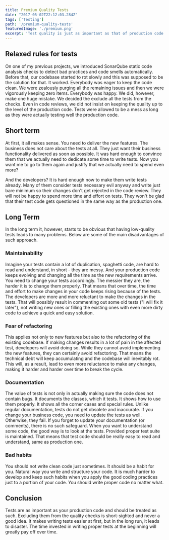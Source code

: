 ```yaml
---
title: Premium Quality Tests
date: "2017-05-02T22:12:03.284Z"
tags: ['Testing']
path: '/premium-quality-tests'
featuredImage: './premium.png'
excerpt: 'Test quality is just as important as that of production code. Tests should not be excluded from quality checks and the same quality rules should be applied.'
---
```


<PostHeader frontmatter={props.data.mdx.frontmatter} />

Relaxed rules for tests
-----------------------

On one of my previous projects, we introduced SonarQube static code analysis checks to detect bad practices and code smells automatically. Before that, our codebase started to rot slowly and this was supposed to be the solution for that. It worked. Everybody was eager to keep the code clean. We were zealously purging all the remaining issues and then we were vigorously keeping zero items. Everybody was happy. We did, however, make one huge mistake. We decided the exclude all the tests from the checks. Even in code reviews, we did not insist on keeping the quality up to the level of the production code. Tests were allowed to be a mess as long as they were actually testing well the production code.

Short term
----------

At first, it all makes sense. You need to deliver the new features. The business does not care about the tests at all. They just want their business functionality delivered as soon as possible. It was hard enough to convince them that we actually need to dedicate some time to write tests. Now you want me to go to them again and justify that we actually need to spend even more?

And the developers? It is hard enough now to make them write tests already. Many of them consider tests necessary evil anyway and write just bare minimum so their changes don\'t get rejected in the code review. They will not be happy to spend more time and effort on tests. They won\'t be glad that their test code gets questioned in the same way as the production one.

Long Term
---------

In the long term it, however, starts to be obvious that having low-quality tests leads to many problems. Below are some of the main disadvantages of such approach.

### Maintainability

Imagine your tests contain a lot of duplication, spaghetti code, are hard to read and understand, in short - they are messy. And your production code keeps evolving and changing all the time as the new requirements arrive. You need to change your tests accordingly. The messier they are, the harder it is to change them properly. That means that over time, the time and effort to make changes in your code keeps rising because of the tests. The developers are more and more reluctant to make the changes in the tests. That will possibly result in commenting out some old tests (\"I will fix it later\"), not writing new ones or filling the existing ones with even more dirty code to achieve a quick and easy solution.

### Fear of refactoring

This applies not only to new features but also to the refactoring of the existing codebase. If making changes results in a lot of pain in the affected test, developers will avoid doing so. While they cannot avoid implementing the new features, they can certainly avoid refactoring. That means the technical debt will keep accumulating and the codebase will inevitably rot. This will, as a result, lead to even more reluctance to make any changes, making it harder and harder over time to break the cycle.

### Documentation

The value of tests is not only in actually making sure the code does not contain bugs. It documents the classes, which it tests. It shows how to use them properly. It shows all the corner cases and special rules. Unlike regular documentation, tests do not get obsolete and inaccurate. If you change your business code, you need to update the tests as well. Otherwise, they fail. If you forget to update your documentation (or comments), there is no such safeguard. When you want to understand some code, the good way is to look at the tests. Provided proper test suite is maintained. That means that test code should be really easy to read and understand, same as production one.

### Bad habits

You should not write clean code just sometimes. It should be a habit for you. Natural way you write and structure your code. It is much harder to develop and keep such habits when you apply the good coding practices just to a portion of your code. You should write proper code no matter what.

Conclusion
----------

Tests are as important as your production code and should be treated as such. Excluding them from the quality checks is short-sighted and never a good idea. It makes writing tests easier at first, but in the long run, it leads to disaster. The time invested in writing proper tests at the beginning will greatly pay off over time.
